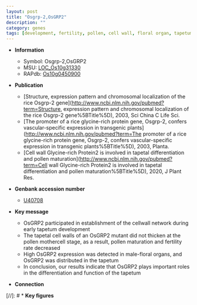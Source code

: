 ```yaml
---
layout: post
title: "Osgrp-2,OsGRP2"
description: ""
category: genes
tags: [development, fertility, pollen, cell wall, floral organ, tapetum, tapetal]
---
```


* **Information**  
    + Symbol: Osgrp-2,OsGRP2  
    + MSU: [LOC_Os10g31330](http://rice.uga.edu/cgi-bin/ORF_infopage.cgi?orf=LOC_Os10g31330)  
    + RAPdb: [Os10g0450900](http://rapdb.dna.affrc.go.jp/viewer/gbrowse_details/irgsp1?name=Os10g0450900)  

* **Publication**  
    + [Structure, expression pattern and chromosomal localization of the rice Osgrp-2 gene](http://www.ncbi.nlm.nih.gov/pubmed?term=Structure, expression pattern and chromosomal localization of the rice Osgrp-2 gene%5BTitle%5D), 2003, Sci China C Life Sci.
    + [The promoter of a rice glycine-rich protein gene, Osgrp-2, confers vascular-specific expression in transgenic plants](http://www.ncbi.nlm.nih.gov/pubmed?term=The promoter of a rice glycine-rich protein gene, Osgrp-2, confers vascular-specific expression in transgenic plants%5BTitle%5D), 2003, Planta.
    + [Cell wall Glycine-rich Protein2 is involved in tapetal differentiation and pollen maturation](http://www.ncbi.nlm.nih.gov/pubmed?term=Cell wall Glycine-rich Protein2 is involved in tapetal differentiation and pollen maturation%5BTitle%5D), 2020, J Plant Res.

* **Genbank accession number**  
    + [U40708](http://www.ncbi.nlm.nih.gov/nuccore/U40708)

* **Key message**  
    + OsGRP2 participated in establishment of the cellwall network during early tapetum development
    + The tapetal cell walls of an OsGRP2 mutant did not thicken at the pollen mothercell stage, as a result, pollen maturation and fertility rate decreased
    + High OsGRP2 expression was detected in male-floral organs, and OsGRP2 was distributed in the tapetum
    + In conclusion, our results indicate that OsGRP2 plays important roles in the differentiation and function of the tapetum

* **Connection**  

[//]: # * **Key figures**  



